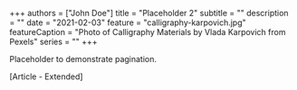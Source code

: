 +++
authors = ["John Doe"]
title = "Placeholder 2"
subtitle = ""
description = ""
date = "2021-02-03"
feature = "calligraphy-karpovich.jpg"
featureCaption = "Photo of Calligraphy Materials by Vlada Karpovich from Pexels"
series = ""
+++

Placeholder to demonstrate pagination.
<!--more-->
[Article - Extended]
